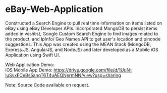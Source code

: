 # eBay-Web-Application

Constructed a Search Engine to pull real time information on items listed on eBay using eBay Developer APIs. 
Incorporated MongoDB to persist items added in wishlist, Google Custom Search Engine to find images related to the product, and IpInfo/ Geo Names API to get user's location and pincode suggestions.
This App was created using the MEAN Stack (MongoDB, Express.JS, AngularJS, and NodeJS) and later developed as a Mobile iOS Application using Swift UI.

Web Application Demo:  
iOS Mobile App Demo: https://drive.google.com/file/d/1UuN-IuSyxFCeBs5anqT6T4uAEQNermNN/view?usp=sharing

Note: Source Code available on request.



